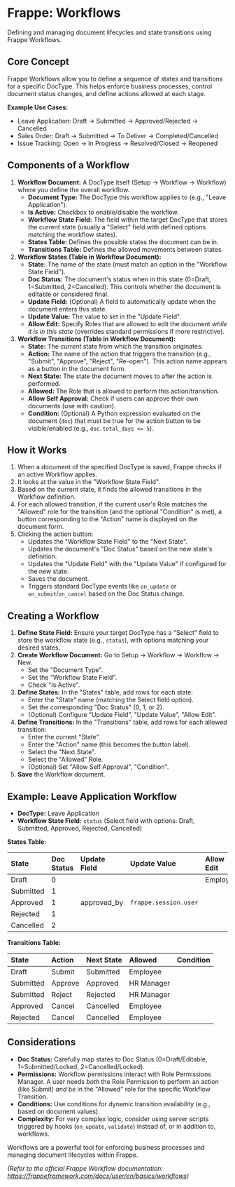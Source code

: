 # Frappe: Workflows

Defining and managing document lifecycles and state transitions using Frappe Workflows.

## Core Concept

Frappe Workflows allow you to define a sequence of states and transitions for a specific DocType. This helps enforce business processes, control document status changes, and define actions allowed at each stage.

**Example Use Cases:**
*   Leave Application: Draft -> Submitted -> Approved/Rejected -> Cancelled
*   Sales Order: Draft -> Submitted -> To Deliver -> Completed/Cancelled
*   Issue Tracking: Open -> In Progress -> Resolved/Closed -> Reopened

## Components of a Workflow

1.  **Workflow Document:** A DocType itself (Setup -> Workflow -> Workflow) where you define the overall workflow.
    *   **Document Type:** The DocType this workflow applies to (e.g., "Leave Application").
    *   **Is Active:** Checkbox to enable/disable the workflow.
    *   **Workflow State Field:** The field within the target DocType that stores the current state (usually a "Select" field with defined options matching the workflow states).
    *   **States Table:** Defines the possible states the document can be in.
    *   **Transitions Table:** Defines the allowed movements between states.
2.  **Workflow States (Table in Workflow Document):**
    *   **State:** The name of the state (must match an option in the "Workflow State Field").
    *   **Doc Status:** The document's status when in this state (0=Draft, 1=Submitted, 2=Cancelled). This controls whether the document is editable or considered final.
    *   **Update Field:** (Optional) A field to automatically update when the document enters this state.
    *   **Update Value:** The value to set in the "Update Field".
    *   **Allow Edit:** Specify Roles that are allowed to edit the document *while it is in this state* (overrides standard permissions if more restrictive).
3.  **Workflow Transitions (Table in Workflow Document):**
    *   **State:** The *current* state from which the transition originates.
    *   **Action:** The name of the action that triggers the transition (e.g., "Submit", "Approve", "Reject", "Re-open"). This action name appears as a button in the document form.
    *   **Next State:** The state the document moves to after the action is performed.
    *   **Allowed:** The Role that is allowed to perform this action/transition.
    *   **Allow Self Approval:** Check if users can approve their own documents (use with caution).
    *   **Condition:** (Optional) A Python expression evaluated on the document (`doc`) that must be true for the action button to be visible/enabled (e.g., `doc.total_days <= 5`).

## How it Works

1.  When a document of the specified DocType is saved, Frappe checks if an active Workflow applies.
2.  It looks at the value in the "Workflow State Field".
3.  Based on the current state, it finds the allowed transitions in the Workflow definition.
4.  For each allowed transition, if the current user's Role matches the "Allowed" role for the transition (and the optional "Condition" is met), a button corresponding to the "Action" name is displayed on the document form.
5.  Clicking the action button:
    *   Updates the "Workflow State Field" to the "Next State".
    *   Updates the document's "Doc Status" based on the new state's definition.
    *   Updates the "Update Field" with the "Update Value" if configured for the new state.
    *   Saves the document.
    *   Triggers standard DocType events like `on_update` or `on_submit`/`on_cancel` based on the Doc Status change.

## Creating a Workflow

1.  **Define State Field:** Ensure your target DocType has a "Select" field to store the workflow state (e.g., `status`), with options matching your desired states.
2.  **Create Workflow Document:** Go to Setup -> Workflow -> Workflow -> New.
    *   Set the "Document Type".
    *   Set the "Workflow State Field".
    *   Check "Is Active".
3.  **Define States:** In the "States" table, add rows for each state:
    *   Enter the "State" name (matching the Select field option).
    *   Set the corresponding "Doc Status" (0, 1, or 2).
    *   (Optional) Configure "Update Field", "Update Value", "Allow Edit".
4.  **Define Transitions:** In the "Transitions" table, add rows for each allowed transition:
    *   Enter the current "State".
    *   Enter the "Action" name (this becomes the button label).
    *   Select the "Next State".
    *   Select the "Allowed" Role.
    *   (Optional) Set "Allow Self Approval", "Condition".
5.  **Save** the Workflow document.

## Example: Leave Application Workflow

*   **DocType:** Leave Application
*   **Workflow State Field:** `status` (Select field with options: Draft, Submitted, Approved, Rejected, Cancelled)

**States Table:**

| State     | Doc Status | Update Field | Update Value | Allow Edit |
| :-------- | :--------- | :----------- | :----------- | :--------- |
| Draft     | 0          |              |              | Employee   |
| Submitted | 1          |              |              |            |
| Approved  | 1          | approved_by  | `frappe.session.user` |            |
| Rejected  | 1          |              |              |            |
| Cancelled | 2          |              |              |            |

**Transitions Table:**

| State     | Action   | Next State | Allowed      | Condition |
| :-------- | :------- | :--------- | :----------- | :-------- |
| Draft     | Submit   | Submitted  | Employee     |           |
| Submitted | Approve  | Approved   | HR Manager   |           |
| Submitted | Reject   | Rejected   | HR Manager   |           |
| Approved  | Cancel   | Cancelled  | Employee     |           |
| Rejected  | Cancel   | Cancelled  | Employee     |           |

## Considerations

*   **Doc Status:** Carefully map states to Doc Status (0=Draft/Editable, 1=Submitted/Locked, 2=Cancelled/Locked).
*   **Permissions:** Workflow permissions interact with Role Permissions Manager. A user needs *both* the Role Permission to perform an action (like Submit) *and* be in the "Allowed" role for the specific Workflow Transition.
*   **Conditions:** Use conditions for dynamic transition availability (e.g., based on document values).
*   **Complexity:** For very complex logic, consider using server scripts triggered by hooks (`on_update`, `validate`) instead of, or in addition to, workflows.

Workflows are a powerful tool for enforcing business processes and managing document lifecycles within Frappe.

*(Refer to the official Frappe Workflow documentation: https://frappeframework.com/docs/user/en/basics/workflows)*